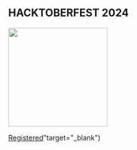 ## HACKTOBERFEST 2024

<img src="https://assets.holopin.io/hf2024levels/level0-sloth-hello-0-0-0-0.webp" height=200px width=200px>

[Registered](https://www.holopin.io/hacktoberfest2024/userbadge/cm1i0g7be21610clf6r58k2qo)"target="_blank")
